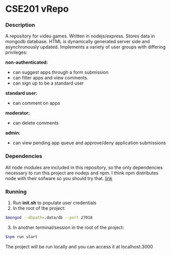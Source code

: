 # CSE201 vRepo 

### Description

A repository for video games. Written in nodejs/express. Stores data in mongodb database. HTML is dynamically
generated server side and asynchronously updated. Implements a variety of user groups with differing privileges:

__non-authenticated:__
- can suggest apps through a form submission
- can filter apps and view comments.
- can sign up to be a standard user

__standard user:__
- can comment on apps

__moderator:__
- can delete comments

__admin:__
- can view pending app queue and approve/deny application submissions

### Dependencies

All node modules are included in this repository, so the only dependencies necessary to run this project are
nodejs and npm. I think npm distributes node with their sofware so you should try that. [link](https://www.npmjs.com/get-npm)

### Running

1. Run __init.sh__ to populate user credentials
2. In the root of the project: 
```bash
$mongod --dbpath=.data/db --port 27018
```
3. In another terminal/session in the root of the project:
```bash
$npm run start
```
The project will be run locally and you can access it at localhost:3000
